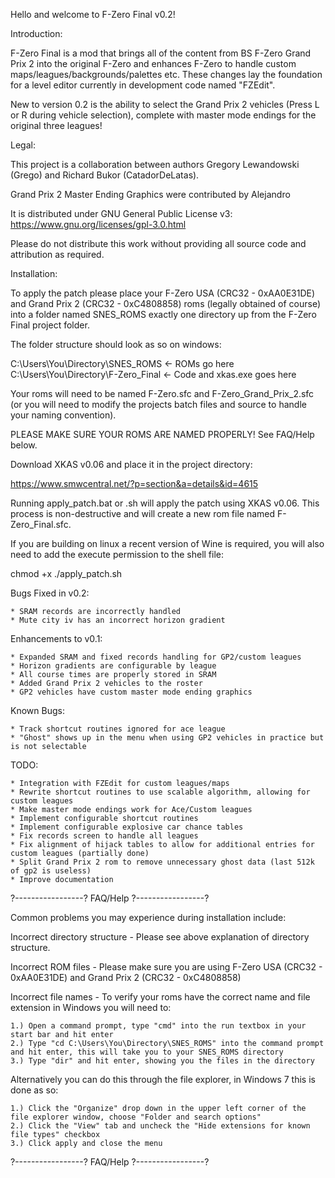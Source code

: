 Hello and welcome to F-Zero Final v0.2!

Introduction:

F-Zero Final is a mod that brings all of the content from BS F-Zero Grand Prix 2 into the original F-Zero and enhances F-Zero to handle custom maps/leagues/backgrounds/palettes etc.  These changes lay the foundation for a level editor currently in development code named "FZEdit". 

New to version 0.2 is the ability to select the Grand Prix 2 vehicles (Press L or R during vehicle selection), complete with master mode endings for the original three leagues!

Legal:

This project is a collaboration between authors Gregory Lewandowski (Grego) and Richard Bukor (CatadorDeLatas).

Grand Prix 2 Master Ending Graphics were contributed by Alejandro

It is distributed under GNU General Public License v3: https://www.gnu.org/licenses/gpl-3.0.html

Please do not distribute this work without providing all source code and attribution as required.

Installation:

To apply the patch please place your F-Zero USA (CRC32 - 0xAA0E31DE) and Grand Prix 2 (CRC32 - 0xC4808858) roms (legally obtained of course) into a folder named SNES_ROMS exactly one directory up from the F-Zero Final project folder.

The folder structure should look as so on windows:

C:\Users\You\Directory\SNES_ROMS <- ROMs go here
C:\Users\You\Directory\F-Zero_Final <- Code and xkas.exe goes here

Your roms will need to be named F-Zero.sfc and F-Zero_Grand_Prix_2.sfc (or you will need to modify the projects batch files and source to handle your naming convention).

PLEASE MAKE SURE YOUR ROMS ARE NAMED PROPERLY! See FAQ/Help below.

Download XKAS v0.06 and place it in the project directory:

https://www.smwcentral.net/?p=section&a=details&id=4615

Running apply_patch.bat or .sh will apply the patch using XKAS v0.06. This process is non-destructive and will create a new rom file named F-Zero_Final.sfc.

If you are building on linux a recent version of Wine is required, you will also need to add the execute permission to the shell file: 

chmod +x ./apply_patch.sh

Bugs Fixed in v0.2:

	* SRAM records are incorrectly handled
	* Mute city iv has an incorrect horizon gradient

Enhancements to v0.1:

	* Expanded SRAM and fixed records handling for GP2/custom leagues
	* Horizon gradients are configurable by league
	* All course times are properly stored in SRAM
	* Added Grand Prix 2 vehicles to the roster
	* GP2 vehicles have custom master mode ending graphics
	
Known Bugs:

	* Track shortcut routines ignored for ace league
	* "Ghost" shows up in the menu when using GP2 vehicles in practice but is not selectable

TODO:

	* Integration with FZEdit for custom leagues/maps
	* Rewrite shortcut routines to use scalable algorithm, allowing for custom leagues
	* Make master mode endings work for Ace/Custom leagues
	* Implement configurable shortcut routines
	* Implement configurable explosive car chance tables
	* Fix records screen to handle all leagues
	* Fix alignment of hijack tables to allow for additional entries for custom leagues (partially done)
	* Split Grand Prix 2 rom to remove unnecessary ghost data (last 512k of gp2 is useless)
	* Improve documentation

?-----------------? FAQ/Help ?-----------------?

Common problems you may experience during installation include: 

Incorrect directory structure - Please see above explanation of directory structure.

Incorrect ROM files - Please make sure you are using F-Zero USA (CRC32 - 0xAA0E31DE) and Grand Prix 2 (CRC32 - 0xC4808858)

Incorrect file names - To verify your roms have the correct name and file extension in Windows you will need to:

	1.) Open a command prompt, type "cmd" into the run textbox in your start bar and hit enter
	2.) Type "cd C:\Users\You\Directory\SNES_ROMS" into the command prompt and hit enter, this will take you to your SNES_ROMS directory
	3.) Type "dir" and hit enter, showing you the files in the directory

Alternatively you can do this through the file explorer, in Windows 7 this is done as so:

	1.) Click the "Organize" drop down in the upper left corner of the file explorer window, choose "Folder and search options"
	2.) Click the "View" tab and uncheck the "Hide extensions for known file types" checkbox
	3.) Click apply and close the menu

?-----------------? FAQ/Help ?-----------------?
	